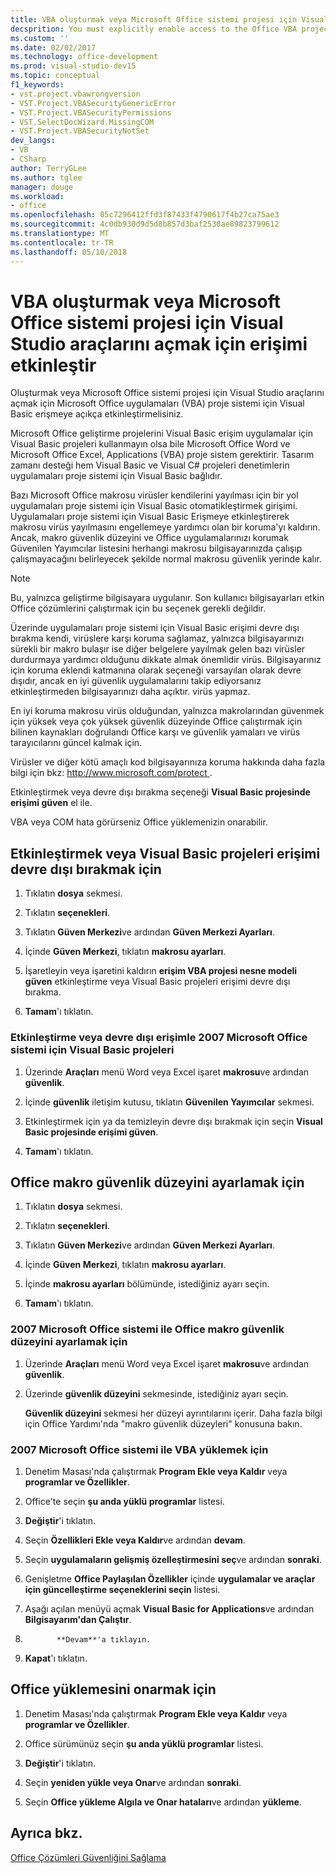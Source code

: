```yaml
---
title: VBA oluşturmak veya Microsoft Office sistemi projesi için Visual Studio araçlarını açmak için erişimi etkinleştir
decsprition: You must explicitly enable access to the Office VBA project system before you can create or open a Visual Studio Tools for Office System project
ms.custom: ''
ms.date: 02/02/2017
ms.technology: office-development
ms.prod: visual-studio-dev15
ms.topic: conceptual
f1_keywords:
- vst.project.vbawrongversion
- VST.Project.VBASecurityGenericError
- VST.Project.VBASecurityPermissions
- VST.SelectDocWizard.MissingCOM
- VST.Project.VBASecurityNotSet
dev_langs:
- VB
- CSharp
author: TerryGLee
ms.author: tglee
manager: douge
ms.workload:
- office
ms.openlocfilehash: 05c7296412ffd3f87433f4790617f4b27ca75ae3
ms.sourcegitcommit: 4c0db930d9d5d8b857d3baf2530ae89823799612
ms.translationtype: MT
ms.contentlocale: tr-TR
ms.lasthandoff: 05/10/2018
---
```

# <a name="enable-access-to-vba-to-create-or-open-a-visual-studio-tools-for-the-microsoft-office-system-project"></a>VBA oluşturmak veya Microsoft Office sistemi projesi için Visual Studio araçlarını açmak için erişimi etkinleştir

Oluşturmak veya Microsoft Office sistemi projesi için Visual Studio araçlarını açmak için Microsoft Office uygulamaları (VBA) proje sistemi için Visual Basic erişmeye açıkça etkinleştirmelisiniz.

 Microsoft Office geliştirme projelerini Visual Basic erişim uygulamalar için Visual Basic projeleri kullanmayın olsa bile Microsoft Office Word ve Microsoft Office Excel, Applications (VBA) proje sistem gerektirir. Tasarım zamanı desteği hem Visual Basic ve Visual C# projeleri denetimlerin uygulamaları proje sistemi için Visual Basic bağlıdır.

 Bazı Microsoft Office makrosu virüsler kendilerini yayılması için bir yol uygulamaları proje sistemi için Visual Basic otomatikleştirmek girişimi. Uygulamaları proje sistemi için Visual Basic Erişmeye etkinleştirerek makrosu virüs yayılmasını engellemeye yardımcı olan bir koruma'yı kaldırın. Ancak, makro güvenlik düzeyini ve Office uygulamalarınızı korumak Güvenilen Yayımcılar listesini herhangi makrosu bilgisayarınızda çalışıp çalışmayacağını belirleyecek şekilde normal makrosu güvenlik yerinde kalır.

> [!NOTE]
> Bu, yalnızca geliştirme bilgisayara uygulanır. Son kullanıcı bilgisayarları etkin Office çözümlerini çalıştırmak için bu seçenek gerekli değildir.

 Üzerinde uygulamaları proje sistemi için Visual Basic erişimi devre dışı bırakma kendi, virüslere karşı koruma sağlamaz, yalnızca bilgisayarınızı sürekli bir makro bulaşır ise diğer belgelere yayılmak gelen bazı virüsler durdurmaya yardımcı olduğunu dikkate almak önemlidir virüs. Bilgisayarınız için koruma eklendi katmanına olarak seçeneği varsayılan olarak devre dışıdır, ancak en iyi güvenlik uygulamalarını takip ediyorsanız etkinleştirmeden bilgisayarınızı daha açıktır. virüs yapmaz.

 En iyi koruma makrosu virüs olduğundan, yalnızca makrolarından güvenmek için yüksek veya çok yüksek güvenlik düzeyinde Office çalıştırmak için bilinen kaynakları doğrulandı Office karşı ve güvenlik yamaları ve virüs tarayıcılarını güncel kalmak için.

 Virüsler ve diğer kötü amaçlı kod bilgisayarınıza koruma hakkında daha fazla bilgi için bkz: [ http://www.microsoft.com/protect ](http://www.microsoft.com/protect).

 Etkinleştirmek veya devre dışı bırakma seçeneği **Visual Basic projesinde erişimi güven** el ile.

 VBA veya COM hata görürseniz Office yüklemenizin onarabilir.

## <a name="to-enable-or-disable-access-to-visual-basic-projects"></a>Etkinleştirmek veya Visual Basic projeleri erişimi devre dışı bırakmak için

1. Tıklatın **dosya** sekmesi.

2. Tıklatın **seçenekleri**.

3. Tıklatın **Güven Merkezi**ve ardından **Güven Merkezi Ayarları**.

4. İçinde **Güven Merkezi**, tıklatın **makrosu ayarları**.

5. İşaretleyin veya işaretini kaldırın **erişim VBA projesi nesne modeli güven** etkinleştirme veya Visual Basic projeleri erişimi devre dışı bırakma.

6. **Tamam**'ı tıklatın.

### <a name="to-enable-or-disable-access-to-visual-basic-projects-with-the-2007-microsoft-office-system"></a>Etkinleştirme veya devre dışı erişimle 2007 Microsoft Office sistemi için Visual Basic projeleri

1. Üzerinde **Araçları** menü Word veya Excel işaret **makrosu**ve ardından **güvenlik**.

2. İçinde **güvenlik** iletişim kutusu, tıklatın **Güvenilen Yayımcılar** sekmesi.

3. Etkinleştirmek için ya da temizleyin devre dışı bırakmak için seçin **Visual Basic projesinde erişimi güven**.

4. **Tamam**'ı tıklatın.

## <a name="to-set-your-office-macro-security-level"></a>Office makro güvenlik düzeyini ayarlamak için

1. Tıklatın **dosya** sekmesi.

2. Tıklatın **seçenekleri**.

3. Tıklatın **Güven Merkezi**ve ardından **Güven Merkezi Ayarları**.

4. İçinde **Güven Merkezi**, tıklatın **makrosu ayarları**.

5. İçinde **makrosu ayarları** bölümünde, istediğiniz ayarı seçin.

6. **Tamam**'ı tıklatın.

### <a name="to-set-your-office-macro-security-level-with-the-2007-microsoft-office-system"></a>2007 Microsoft Office sistemi ile Office makro güvenlik düzeyini ayarlamak için

1. Üzerinde **Araçları** menü Word veya Excel işaret **makrosu**ve ardından **güvenlik**.

2. Üzerinde **güvenlik düzeyini** sekmesinde, istediğiniz ayarı seçin.

    **Güvenlik düzeyini** sekmesi her düzeyi ayrıntılarını içerir. Daha fazla bilgi için Office Yardımı'nda "makro güvenlik düzeyleri" konusuna bakın.

### <a name="to-install-vba-with-the-2007-microsoft-office-system"></a>2007 Microsoft Office sistemi ile VBA yüklemek için

1. Denetim Masası'nda çalıştırmak **Program Ekle veya Kaldır** veya **programlar ve Özellikler**.

2. Office'te seçin **şu anda yüklü programlar** listesi.

3. **Değiştir**'i tıklatın.

4. Seçin **Özellikleri Ekle veya Kaldır**ve ardından **devam**.

5. Seçin **uygulamaların gelişmiş özelleştirmesini seç**ve ardından **sonraki**.

6. Genişletme **Office Paylaşılan Özellikler** içinde **uygulamalar ve araçlar için güncelleştirme seçeneklerini seçin** listesi.

7. Aşağı açılan menüyü açmak **Visual Basic for Applications**ve ardından **Bilgisayarım'dan Çalıştır**.

8. 
              **Devam**'a tıklayın.

9. **Kapat**'ı tıklatın.

## <a name="to-repair-your-installation-of-office"></a>Office yüklemesini onarmak için

1. Denetim Masası'nda çalıştırmak **Program Ekle veya Kaldır** veya **programlar ve Özellikler**.

2. Office sürümünüz seçin **şu anda yüklü programlar** listesi.

3. **Değiştir**'i tıklatın.

4. Seçin **yeniden yükle veya Onar**ve ardından **sonraki**.

5. Seçin **Office yükleme Algıla ve Onar hataları**ve ardından **yükleme**.

## <a name="see-also"></a>Ayrıca bkz.

 [Office Çözümleri Güvenliğini Sağlama](../vsto/securing-office-solutions.md)